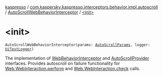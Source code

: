 [kaspresso](../../index.md) / [com.kaspersky.kaspresso.interceptors.behavior.impl.autoscroll](../index.md) / [AutoScrollWebBehaviorInterceptor](index.md) / [&lt;init&gt;](./-init-.md)

# &lt;init&gt;

`AutoScrollWebBehaviorInterceptor(params: `[`AutoScrollParams`](../../com.kaspersky.kaspresso.params/-auto-scroll-params/index.md)`, logger: `[`UiTestLogger`](../../com.kaspersky.kaspresso.logger/-ui-test-logger.md)`)`

The implementation of [WebBehaviorInterceptor](../../com.kaspersky.kaspresso.interceptors.behavior/-web-behavior-interceptor.md) and [AutoScrollProvider](../../com.kaspersky.kaspresso.autoscroll/-auto-scroll-provider/index.md) interfaces.
Provides autoscroll on failure functionality for [Web.WebInteraction.perform](#) and [Web.WebInteraction.check](#) calls.

